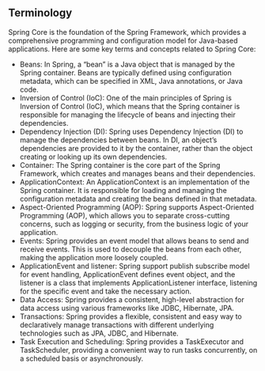 ## Terminology

Spring Core is the foundation of the Spring Framework, which provides a comprehensive programming and configuration model for Java-based applications. Here are some key terms and concepts related to Spring Core:

* Beans: In Spring, a “bean” is a Java object that is managed by the Spring container. Beans are typically defined using configuration metadata, which can be specified in XML, Java annotations, or Java code.
* Inversion of Control (IoC): One of the main principles of Spring is Inversion of Control (IoC), which means that the Spring container is responsible for managing the lifecycle of beans and injecting their dependencies.
* Dependency Injection (DI): Spring uses Dependency Injection (DI) to manage the dependencies between beans. In DI, an object’s dependencies are provided to it by the container, rather than the object creating or looking up its own dependencies.
* Container: The Spring container is the core part of the Spring Framework, which creates and manages beans and their dependencies.
* ApplicationContext: An ApplicationContext is an implementation of the Spring container. It is responsible for loading and managing the configuration metadata and creating the beans defined in that metadata.
* Aspect-Oriented Programming (AOP): Spring supports Aspect-Oriented Programming (AOP), which allows you to separate cross-cutting concerns, such as logging or security, from the business logic of your application.
* Events: Spring provides an event model that allows beans to send and receive events. This is used to decouple the beans from each other, making the application more loosely coupled.
* ApplicationEvent and listener: Spring support publish subscribe model for event handling, ApplicationEvent defines event object, and the listener is a class that implements ApplicationListener interface, listening for the specific event and take the necessary action.
* Data Access: Spring provides a consistent, high-level abstraction for data access using various frameworks like JDBC, Hibernate, JPA.
* Transactions: Spring provides a flexible, consistent and easy way to declaratively manage transactions with different underlying technologies such as JPA, JDBC, and Hibernate.
* Task Execution and Scheduling: Spring provides a TaskExecutor and TaskScheduler, providing a convenient way to run tasks concurrently, on a scheduled basis or asynchronously.

